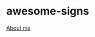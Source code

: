# awesome-signs

[About me](https://www.etit.tu-darmstadt.de/serious-games/willkommen_sg/team_sg/team_sg_details_106944.de.jsp)
